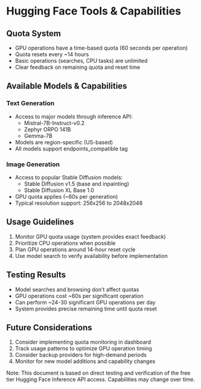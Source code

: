 # Hugging Face Tools & Capabilities

## Quota System
- GPU operations have a time-based quota (60 seconds per operation)
- Quota resets every ~14 hours
- Basic operations (searches, CPU tasks) are unlimited
- Clear feedback on remaining quota and reset time

## Available Models & Capabilities

### Text Generation
- Access to major models through inference API:
  - Mistral-7B-Instruct-v0.2
  - Zephyr ORPO 141B
  - Gemma-7B
- Models are region-specific (US-based)
- All models support endpoints_compatible tag

### Image Generation
- Access to popular Stable Diffusion models:
  - Stable Diffusion v1.5 (base and inpainting)
  - Stable Diffusion XL Base 1.0
- GPU quota applies (~60s per generation)
- Typical resolution support: 256x256 to 2048x2048

## Usage Guidelines
1. Monitor GPU quota usage (system provides exact feedback)
2. Prioritize CPU operations when possible
3. Plan GPU operations around 14-hour reset cycle
4. Use model search to verify availability before implementation

## Testing Results
- Model searches and browsing don't affect quotas
- GPU operations cost ~60s per significant operation
- Can perform ~24-30 significant GPU operations per day
- System provides precise remaining time until quota reset

## Future Considerations
1. Consider implementing quota monitoring in dashboard
2. Track usage patterns to optimize GPU operation timing
3. Consider backup providers for high-demand periods
4. Monitor for new model additions and capability changes

Note: This document is based on direct testing and verification of the free tier Hugging Face Inference API access. Capabilities may change over time. 
